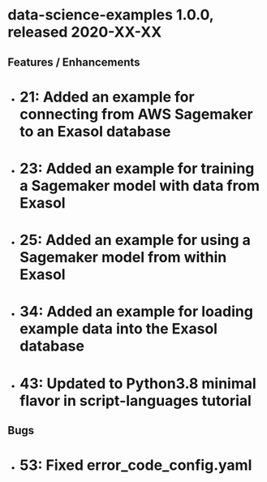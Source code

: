 # data-science-examples 1.0.0, released 2020-XX-XX

## Features / Enhancements

* # 21: Added an example for connecting from AWS Sagemaker to an Exasol database
* # 23: Added an example for training a Sagemaker model with data from Exasol
* # 25: Added an example for using a Sagemaker model from within Exasol
* # 34: Added an example for loading example data into the Exasol database 
* # 43: Updated to Python3.8 minimal flavor in script-languages tutorial

## Bugs

* # 53: Fixed error_code_config.yaml

